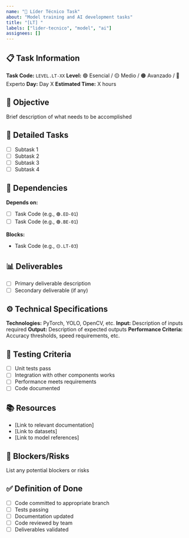 ```yaml
---
name: "🤖 Líder Técnico Task"
about: "Model training and AI development tasks"
title: "[LT] "
labels: ["lider-tecnico", "model", "ai"]
assignees: []
---
```


## 📋 Task Information
**Task Code:** `LEVEL.LT-XX`
**Level:** 🟢 Esencial / 🟡 Medio / 🟠 Avanzado / 🔴 Experto
**Day:** Day X
**Estimated Time:** X hours

## 🎯 Objective
Brief description of what needs to be accomplished

## 📝 Detailed Tasks
- [ ] Subtask 1
- [ ] Subtask 2  
- [ ] Subtask 3
- [ ] Subtask 4

## 🔗 Dependencies
**Depends on:** 
- [ ] Task Code (e.g., `🟢.ED-01`)
- [ ] Task Code (e.g., `🟢.BE-01`)

**Blocks:**
- Task Code (e.g., `🟡.LT-03`)

## 📊 Deliverables
- [ ] Primary deliverable description
- [ ] Secondary deliverable (if any)

## ⚙️ Technical Specifications
**Technologies:** PyTorch, YOLO, OpenCV, etc.
**Input:** Description of inputs required
**Output:** Description of expected outputs
**Performance Criteria:** Accuracy thresholds, speed requirements, etc.

## 🧪 Testing Criteria
- [ ] Unit tests pass
- [ ] Integration with other components works
- [ ] Performance meets requirements
- [ ] Code documented

## 📚 Resources
- [Link to relevant documentation]
- [Link to datasets]
- [Link to model references]

## 🚨 Blockers/Risks
List any potential blockers or risks

## ✅ Definition of Done
- [ ] Code committed to appropriate branch
- [ ] Tests passing
- [ ] Documentation updated
- [ ] Code reviewed by team
- [ ] Deliverables validated